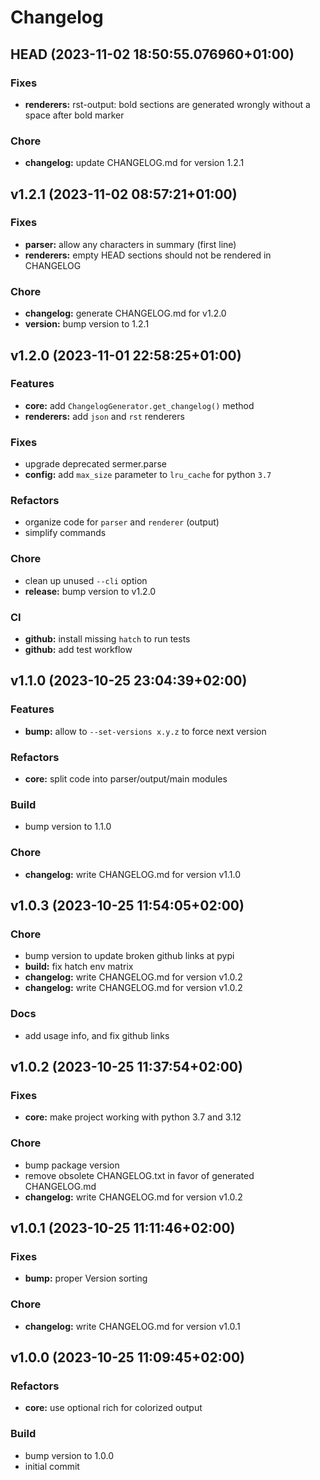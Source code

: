 # Changelog

## HEAD (2023-11-02 18:50:55.076960+01:00)

### Fixes

- **renderers:** rst-output: bold sections are generated wrongly without a space after bold marker

### Chore

- **changelog:** update CHANGELOG.md for version 1.2.1

## v1.2.1 (2023-11-02 08:57:21+01:00)

### Fixes

- **parser:** allow any characters in summary (first line)
- **renderers:** empty HEAD sections should not be rendered in CHANGELOG

### Chore

- **changelog:** generate CHANGELOG.md for v1.2.0
- **version:** bump version to 1.2.1

## v1.2.0 (2023-11-01 22:58:25+01:00)

### Features

- **core:** add `ChangelogGenerator.get_changelog()` method
- **renderers:** add `json` and `rst` renderers

### Fixes

- upgrade deprecated sermer.parse
- **config:** add `max_size` parameter to `lru_cache` for python `3.7`

### Refactors

- organize code for `parser` and `renderer` (output)
- simplify commands

### Chore

- clean up unused `--cli` option
- **release:** bump version to v1.2.0

### CI

- **github:** install missing `hatch` to run tests
- **github:** add test workflow

## v1.1.0 (2023-10-25 23:04:39+02:00)

### Features

- **bump:** allow to `--set-versions x.y.z` to force next version

### Refactors

- **core:** split code into parser/output/main modules

### Build

- bump version to 1.1.0

### Chore

- **changelog:** write CHANGELOG.md for version v1.1.0

## v1.0.3 (2023-10-25 11:54:05+02:00)

### Chore

- bump version to update broken github links at pypi
- **build:** fix hatch env matrix
- **changelog:** write CHANGELOG.md for version v1.0.2
- **changelog:** write CHANGELOG.md for version v1.0.2

### Docs

- add usage info, and fix github links

## v1.0.2 (2023-10-25 11:37:54+02:00)

### Fixes

- **core:** make project working with python 3.7 and 3.12

### Chore

- bump package version
- remove obsolete CHANGELOG.txt in favor of generated CHANGELOG.md
- **changelog:** write CHANGELOG.md for version v1.0.2

## v1.0.1 (2023-10-25 11:11:46+02:00)

### Fixes

- **bump:** proper Version sorting

### Chore

- **changelog:** write CHANGELOG.md for version v1.0.1

## v1.0.0 (2023-10-25 11:09:45+02:00)

### Refactors

- **core:** use optional rich for colorized output

### Build

- bump version to 1.0.0
- initial commit
